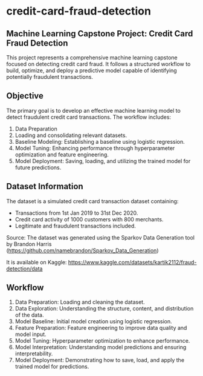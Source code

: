 # credit-card-fraud-detection

## Machine Learning Capstone Project: Credit Card Fraud Detection
This project represents a comprehensive machine learning capstone focused on detecting credit card fraud. It follows a structured workflow to build, optimize, and deploy a predictive model capable of identifying potentially fraudulent transactions.

## Objective
The primary goal is to develop an effective machine learning model to detect fraudulent credit card transactions. The workflow includes:
1. Data Preparation
2. Loading and consolidating relevant datasets.
3. Baseline Modeling: Establishing a baseline using logistic regression.
4. Model Tuning: Enhancing performance through hyperparameter optimization and feature engineering.
5. Model Deployment: Saving, loading, and utilizing the trained model for future predictions.

## Dataset Information
The dataset is a simulated credit card transaction dataset containing:

- Transactions from 1st Jan 2019 to 31st Dec 2020.
- Credit card activity of 1000 customers with 800 merchants.
- Legitimate and fraudulent transactions included.

Source:
The dataset was generated using the Sparkov Data Generation tool by Brandon Harris (https://github.com/namebrandon/Sparkov_Data_Generation)

It is available on Kaggle: https://www.kaggle.com/datasets/kartik2112/fraud-detection/data

## Workflow
1. Data Preparation: Loading and cleaning the dataset.
2. Data Exploration: Understanding the structure, content, and distribution of the data.
3. Model Baseline: Initial model creation using logistic regression.
4. Feature Preparation: Feature engineering to improve data quality and model input.
5. Model Tuning: Hyperparameter optimization to enhance performance.
6. Model Interpretation: Understanding model predictions and ensuring interpretability.
7. Model Deployment: Demonstrating how to save, load, and apply the trained model for predictions.
